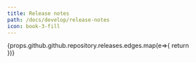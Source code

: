 ```yaml
---
title: Release notes
path: /docs/develop/release-notes
icon: book-3-fill
---
```


<div className="releases">
{props.github.github.repository.releases.edges.map(e=>{
    return <div className="release" dangerouslySetInnerHTML={{__html:`${e.node.descriptionHTML.replace(/[\(\)]+/g,'')}`}} />
})}
</div>
